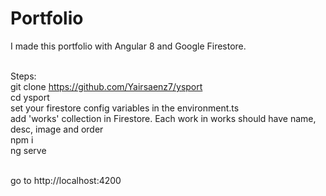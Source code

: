 # Portfolio

I made this portfolio with Angular 8 and Google Firestore.<br/><br/>

Steps:<br/>
git clone https://github.com/Yairsaenz7/ysport <br/>
cd ysport<br/>
set your firestore config variables in the environment.ts<br/>
add 'works' collection in Firestore. Each work in works should have name, desc, image and order<br/>
npm i <br/>
ng serve<br/><br/>

go to http://localhost:4200



